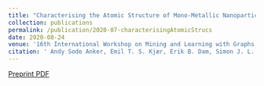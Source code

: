 ```yaml
---
title: "Characterising the Atomic Structure of Mono-Metallic Nanoparticles from X-Ray Scattering Data Using Conditional Generative Models"
collection: publications
permalink: /publication/2020-07-characterisingAtomicStrucs
date: 2020-08-24
venue: '16th International Workshop on Mining and Learning with Graphs, 2020'
citation: ' Andy Sode Anker, Emil T. S. Kjær, Erik B. Dam, Simon J. L. Billinge, Kirsten M. Ø. Jensen, Raghavendra Selvan; Characterising the Atomic Structure of Mono-Metallic Nanoparticles from X-Ray Scattering Data Using Conditional Generative Models; 16th International Workshop on Mining and Learning with Graphs, 2020.'
---
```

[Preprint PDF](https://chemrxiv.org/articles/Characterising_the_Atomic_Structure_of_Mono-Metallic_Nanoparticles_from_X-Ray_Scattering_Data_Using_Conditional_Generative_Models/12662222/1)

